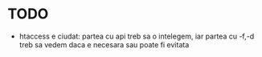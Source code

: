 # TODO
- htaccess e ciudat: partea cu api treb sa o intelegem, iar partea cu -f,-d treb sa vedem daca e necesara sau poate fi evitata